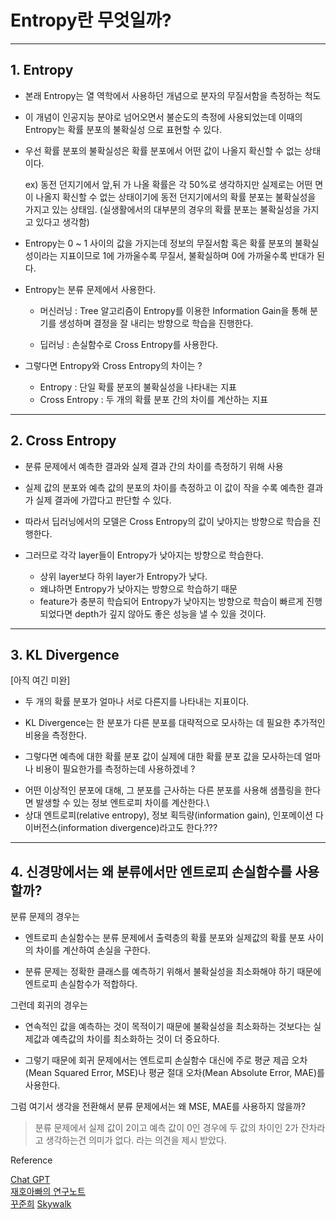 # Entropy란 무엇일까?
---

## 1. Entropy

- 본래 Entropy는 열 역학에서 사용하던 개념으로 분자의 무질서함을 측정하는 척도

- 이 개념이 인공지능 분야로 넘어오면서 불순도의 측정에 사용되었는데 이때의 Entropy는 확률 분포의 불확실성 으로 표현할 수 있다.

- 우선 확률 분포의 불확실성은 확률 분포에서 어떤 값이 나올지 확신할 수 없는 상태이다.

    ex) 동전 던지기에서 앞,뒤 가 나올 확률은 각 50%로 생각하지만 실제로는 어떤 면이 나올지 확신할 수 없는 상태이기에 동전 던지기에서의 확률 분포는 불확실성을 가지고 있는 상태임.
    (실생활에서의 대부분의 경우의 확률 분포는 불확실성을 가지고 있다고 생각함)

- Entropy는 0 ~ 1 사이의 값을 가지는데 정보의 무질서함 혹은 확률 분포의 불확실성이라는 지표이므로 1에 가까울수록 무질서, 불확실하며 0에 가까울수록 반대가 된다.

- Entropy는 분류 문제에서 사용한다.
    * 머신러닝 : Tree 알고리즘이 Entropy를 이용한 Information Gain을 통해 분기를 생성하며 결정을 잘 내리는 방향으로 학습을 진행한다.

    * 딥러닝 : 손실함수로 Cross Entropy를 사용한다.

- 그렇다면 Entropy와 Cross Entropy의 차이는 ?
    * Entropy : 단일 확률 분포의 불확실성을 나타내는 지표 
    * Cross Entropy : 두 개의 확률 분포 간의 차이를 계산하는 지표 

---
## 2. Cross Entropy

- 분류 문제에서 예측한 결과와 실제 결과 간의 차이를 측정하기 위해 사용 

- 실제 값의 분포와 예측 값의 분포의 차이를 측정하고 이 값이 작을 수록 예측한 결과가 실제 결과에 가깝다고 판단할 수 있다. 

- 따라서 딥러닝에서의 모델은 Cross Entropy의 값이 낮아지는 방향으로 학습을 진행한다.

- 그러므로 각각 layer들이 Entropy가 낮아지는 방향으로 학습한다.
    * 상위 layer보다 하위 layer가 Entropy가 낮다. 
    * 왜냐하면 Entropy가 낮아지는 방향으로 학습하기 때문
    * feature가 충분히 학습되어 Entropy가 낮아지는 방향으로 학습이 빠르게 진행되었다면 depth가 깊지 않아도 좋은 성능을 낼 수 있을 것이다. 


---
## 3. KL Divergence
[아직 여긴 미완]
- 두 개의 확률 분포가 얼마나 서로 다른지를 나타내는 지표이다.
- KL Divergence는 한 분포가 다른 분포를 대략적으로 모사하는 데 필요한 추가적인 비용을 측정한다.

- 그렇다면 예측에 대한 확률 분포 값이 실제에 대한 확률 분포 값을 모사하는데 얼마나 비용이 필요한가를 측정하는데 사용하겠네 ? 

+  어떤 이상적인 분포에 대해, 그 분포를 근사하는 다른 분포를 사용해 샘플링을 한다면 발생할 수 있는 정보 엔트로피 차이를 계산한다.\
+ 상대 엔트로피(relative entropy), 정보 획득량(information gain), 인포메이션 다이버전스(information divergence)라고도 한다.???



---
## 4. 신경망에서는 왜 분류에서만 엔트로피 손실함수를 사용할까? 

분류 문제의 경우는

- 엔트로피 손실함수는 분류 문제에서 출력층의 확률 분포와 실제값의 확률 분포 사이의 차이를 계산하여 손실을 구한다.

- 분류 문제는 정확한 클래스를 예측하기 위해서 불확실성을 최소화해야 하기 때문에 엔트로피 손실함수가 적합하다.

그런데 회귀의 경우는 

- 연속적인 값을 예측하는 것이 목적이기 때문에 불확실성을 최소화하는 것보다는 실제값과 예측값의 차이를 최소화하는 것이 더 중요하다.

- 그렇기 때문에 회귀 문제에서는 엔트로피 손실함수 대신에 주로 평균 제곱 오차(Mean Squared Error, MSE)나 평균 절대 오차(Mean Absolute Error, MAE)를 사용한다.


그럼 여기서 생각을 전환해서 분류 문제에서는 왜 MSE, MAE를 사용하지 않을까?

> 분류 문제에서 실제 값이 2이고 예측 값이 0인 경우에 두 값의 차이인 2가 잔차라고 생각하는건 의미가 없다.
라는 의견을 제시 받았다. 



Reference 

[Chat GPT](https://chat.openai.com/)    
[재호아빠의 연구노트](https://dhkim9108.tistory.com/m/7)    
[꾸준희](https://eehoeskrap.tistory.com/13) 
[Skywalk](https://hyunw.kim/blog/2017/10/27/KL_divergence.html) 